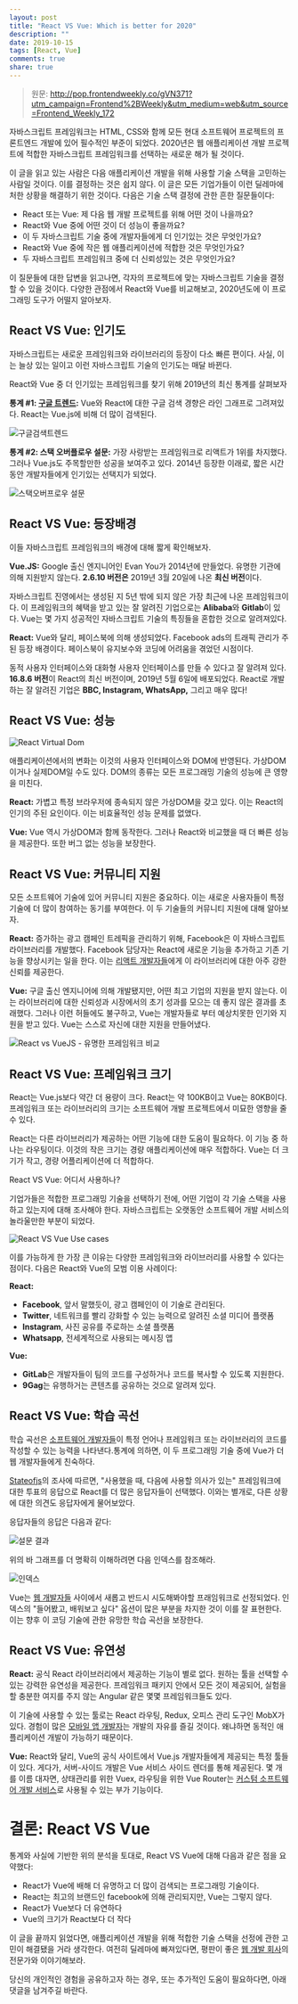```yaml
---
layout: post
title: "React VS Vue: Which is better for 2020"
description: ""
date: 2019-10-15
tags: [React, Vue]
comments: true
share: true
---
```


> 원문: http://pop.frontendweekly.co/gVN371?utm_campaign=Frontend%2BWeekly&utm_medium=web&utm_source=Frontend_Weekly_172

자바스크립트 프레임워크는 HTML, CSS와 함께 모든 현대 소프트웨어 프로젝트의 프론트엔드 개발에 있어 필수적인 부준이 되었다. 2020년은 웹 애플리케이션 개발 프로젝트에 적합한 자바스크립트 프레임워크를 선택하는 새로운 해가 될 것이다.

이 글을 읽고 있는 사람은 다음 애플리케이션 개발을 위해 사용할 기술 스택을 고민하는 사람일 것이다. 이를 결정하는 것은 쉽지 않다. 이 글은 모든 기업가들이 이런 딜레마에 처한 상황을 해결하기 위한 것이다. 다음은 기술 스택 결정에 관한 흔한 질문들이다:

- React 또는 Vue: 제 다음 웹 개발 프로젝트를 위해 어떤 것이 나을까요?
- React와 Vue 중에 어떤 것이 더 성능이 좋을까요?
- 이 두 자바스크립트 기술 중에 개발자들에게 더 인기있는 것은 무엇인가요?
- React와 Vue 중에 작은 웹 애플리케이션에 적합한 것은 무엇인가요?
- 두 자바스크립트 프레임워크 중에 더 신뢰성있는 것은 무엇인가요?

이 질문들에 대한 답변을 읽고나면, 각자의 프로젝트에 맞는 자바스크립트 기술을 결정할 수 있을 것이다. 다양한 관점에서 React와 Vue를 비교해보고, 2020년도에 이 프로그래밍 도구가 어떨지 알아보자.

## React VS Vue: 인기도

자바스크립트는 새로운 프레임워크와 라이브러리의 등장이 다소 빠른 편이다. 사실, 이는 늘상 있는 일이고 이런 자바스크립트 기술의 인기도는 매달 바뀐다.

React와 Vue 중 더 인기있는 프레임워크를 찾기 위해 2019년의 최신 통계를 살펴보자

**통계 #1: [구글 트렌드](https://trends.google.com/trends/explore?cat=31&q=Vue.js,React,Angular):** Vue와 React에 대한 구글 검색 경향은 라인 그래프로 그려져있다. React는 Vue.js에 비해 더 많이 검색된다.

![구글검색트렌드](https://miro.medium.com/max/1439/0*IVP5gCRIMBGf657U)

**통계 #2: 스택 오버플로우 설문:** 가장 사랑받는 프레임워크로 리액트가 1위를 차지했다. 그러나 Vue.js도 주목할만한 성공을 보여주고 있다. 2014년 등장한 이래로, 짧은 시간 동안 개발자들에게 인기있는 선택지가 되었다. 

![스택오버프로우 설문](https://miro.medium.com/max/878/0*fTt0ofBEXi9tMFqS)

## React VS Vue: 등장배경

이들 자바스크립트 프레임워크의 배경에 대해 짧게 확인해보자.

**Vue.JS:** Google 출신 엔지니어인 Evan You가 2014년에 만들었다. 유명한 기관에 의해 지원받지 않는다. **2.6.10 버전은** 2019년 3월 20일에 나온 **최신 버전**이다.

자바스크립트 진영에서는 생성된 지 5년 밖에 되지 않은 가장 최근에 나온 프레임워크이다. 이 프레임워크의 혜택을 받고 있는 잘 알려진 기업으로는 **Alibaba**와 **Gitlab**이 있다. Vue는 몇 가지 성공적인 자바스크립트 기술의 특징들을 혼합한 것으로 알려져있다.

**React:** Vue와 달리, 페이스북에 의해 생성되었다. Facebook ads의 트래픽 관리가 주된 등장 배경이다. 페이스북이 유지보수와 코딩에 어려움을 겪었던 시점이다.

동적 사용자 인터페이스와 대화형 사용자 인터페이스를 만들 수 있다고 잘 알려져 있다. **16.8.6 버전**이 React의 최신 버전이며, 2019년 5월 6일에 배포되었다. React로 개발하는 잘 알려진 기업은 **BBC, Instagram, WhatsApp,** 그리고 매우 많다!

## React VS Vue: 성능

![React Virtual Dom](https://miro.medium.com/max/1349/0*7rnrDzfyyzbxd1pv)

애플리케이션에서의 변화는 이것의 사용자 인터페이스와 DOM에 반영된다. 가상DOM이거나 실제DOM일 수도 있다. DOM의 종류는 모든 프로그래밍 기술의 성능에 큰 영향을 미친다.

**React:** 가볍고 특정 브라우저에 종속되지 않은 가상DOM을 갖고 있다. 이는 React의 인기의 주된 요인이다. 이는 비효율적인 성능 문제를 없앴다.

**Vue:** Vue 역시 가상DOM과 함께 동작한다. 그러나 React와 비교했을 때 더 빠른 성능을 제공한다. 또한 버그 없는 성능을 보장한다.

## React VS Vue: 커뮤니티 지원

모든 소프트웨어 기술에 있어 커뮤니티 지원은 중요하다. 이는 새로운 사용자들이 특정 기술에 더 많이 참여하는 동기를 부여한다. 이 두 기술들의 커뮤니티 지원에 대해 알아보자.

**React:** 증가하는 광고 캠페인 트레픽을 관리하기 위해, Facebook은 이 자바스크립트 라이브러리를 개발했다. Facebook 담당자는 React에 새로운 기능을 추가하고 기존 기능을 향상시키는 일을 한다. 이는 [리액트 개발자들](https://www.pixelcrayons.com/hire-react-developers?utm_source=TBS&utm_medium=Patricia)에게 이 라이브러리에 대한 아주 강한 신뢰를 제공한다.

**Vue:** 구글 출신 엔지니어에 의해 개발됐지만, 어떤 최고 기업의 지원을 받지 않는다. 이는 라이브러리에 대한 신뢰성과 시장에서의 초기 성과를 모으는 데 좋지 않은 결과를 초래했다. 그러나 이런 허들에도 불구하고, Vue는 개발자들로 부터 예상치못한 인기와 지원을 받고 있다. Vue는 스스로 자신에 대한 지원을 만들어냈다.

![React vs VueJS - 유명한 프레임워크 비교](https://miro.medium.com/max/1000/0*y9hc6MyMYpdaTKui)

## React VS Vue: 프레임워크 크기

React는 Vue.js보다 약간 더 용량이 크다. React는 약 100KB이고 Vue는 80KB이다. 프레임워크 또는 라이브러리의 크기는 소프트웨어 개발 프로젝트에서 미묘한 영향을 줄 수 있다.

React는 다른 라이브러리가 제공하는 어떤 기능에 대한 도움이 필요하다. 이 기능 중 하나는 라우팅이다. 이것의 작은 크기는 경량 애플리케이션에 매우 적합하다. Vue는 더 크기가 작고, 경량 어플리케이션에 더 적합하다.

React VS Vue: 어디서 사용하나?

기업가들은 적합한 프로그래밍 기술을 선택하기 전에, 어떤 기업이 각 기술 스택을 사용하고 있는지에 대해 조사해야 한다. 자바스크립트는 오랫동안 소프트웨어 개발 서비스의 놀라울만한 부분이 되었다.  

![React VS Vue Use cases](https://miro.medium.com/max/2000/0*nRwTjNlY-YkDyMlM)

이를 가능하게 한 가장 큰 이유는 다양한 프레임워크와 라이브러리를 사용할 수 있다는 점이다. 다음은 React와 Vue의 모범 이용 사례이다:

**React:**

* **Facebook**, 앞서 말했듯이, 광고 캠페인이 이 기술로 관리된다.
* **Twitter**, 네트워크를 빨리 강화할 수 있는 능력으로 알려진 소셜 미디어 플랫폼
* **Instagram**, 사진 공유를 주로하는 소셜 플랫폼
* **Whatsapp**, 전세계적으로 사용되는 메시징 앱

**Vue:**

* **GitLab**은 개발자들이 팀의 코드를 구성하거나 코드를 복사할 수 있도록 지원한다.
* **9Gag**는 유행하거는 콘텐츠를 공유하는 것으로 알려져 있다.

## React VS Vue: 학습 곡선

학습 곡선은 [소프트웨어 개발자들](https://www.pixelcrayons.com/hire-software-developers?utm_source=TBS&utm_medium=Patricia)이 특정 언어나 프레임워크 또는 라이브러리의 코드를 작성할 수 있는 능력을 나타낸다.통계에 의하면, 이 두 프로그래밍 기술 중에 Vue가 더 웹 개발자들에게 친숙하다.

[Stateofjs](https://2018.stateofjs.com/front-end-frameworks/overview/)의 조사에 따르면, "사용했을 때, 다음에 사용할 의사가 있는" 프레임워크에 대한 투표의 응답으로 React를 더 많은 응답자들이 선택했다. 이와는 별개로, 다른 상황에 대한 의견도 응답자에게 물어보았다. 

응답자들의 응답은 다음과 같다:

![설문 결과](https://miro.medium.com/max/625/0*akC7-Lnl1mKnUPfc)

위의 바 그래프를 더 명확히 이해하려면 다음 인덱스를 참조해라.

![인덱스](https://miro.medium.com/max/296/0*1s5dnKTSi-bBnsBp)

Vue는 [웹 개발자들](https://www.pixelcrayons.com/hire-web-developers?utm_source=TBS&utm_medium=Patricia) 사이에서 새롭고 반드시 시도해봐야할 프래임워크로 선정되었다. 인덱스의 "들어봤고, 배워보고 싶다" 옵션이 많은 부분을 차지한 것이 이를 잘 표현한다. 이는 향후 이 코딩 기술에 관한 유망한 학습 곡선을 보장한다. 

## React VS Vue: 유연성

**React:** 공식 React 라이브러리에서 제공하는 기능이 별로 없다. 원하는 툴을 선택할 수 있는 강력한 유연성을 제공한다. 프레임워크 패키지 안에서 모든 것이 제공되어, 실험을 할 충분한 여지를 주지 않는 Angular 같은 몇몇 프레임워크들도 있다.

이 기술에 사용할 수 있는 툴로는 React 라우팅, Redux, 오피스 관리 도구인 MobX가 있다. 경험이 많은 [모바일 앱 개발자](https://www.pixelcrayons.com/hire-mobile-app-developers?utm_source=TBS&utm_medium=Patricia)는 개발의 자유를 즐길 것이다. 왜냐하면 동적인 애플리케이션 개발이 가능하기 때문이다.

**Vue:** React와 달리, Vue의 공식 사이트에서 Vue.js 개발자들에게 제공되는 특정 툴들이 있다. 게다가, 서버-사이드 개발은 Vue 서비스 사이드 렌더를 통해 제공된다. 몇 개를 이름 대자면, 상태관리를 위한 Vuex, 라우팅을 위한 Vue Router는 [커스텀 소프트웨어 개발 서비스](https://www.pixelcrayons.com/custom-software-development-services?utm_source=TBS&utm_medium=Patricia)로 사용될 수 있는 부가 기능이다. 

# 결론: React VS Vue

통계와 사실에 기반한 위의 분석을 토대로, React VS Vue에 대해 다음과 같은 점을 요약했다:

- React가 Vue에 배해 더 유명하고 더 많이 검색되는 프로그래밍 기술이다.
- React는 최고의 브랜드인 facebook에 의해 관리되지만, Vue는 그렇지 않다.
- React가 Vue보다 더 유연하다
- Vue의 크기가 React보다 더 작다

이 글을 끝까지 읽었다면, 애플리케이션 개발을 위해 적합한 기술 스택을 선정에 관한 고민이 해결됐을 거라 생각한다. 여전히 딜레마에 빠져있다면, 평판이 좋은 [웹 개발 회사](https://www.pixelcrayons.com/web-development/?utm_source=TBS&utm_medium=Patricia)의 전문가와 이야기해보라.

당신의 개인적인 경험을 공유하고자 하는 경우, 또는 추가적인 도움이 필요하다면, 아래 댓글을 남겨주길 바란다.